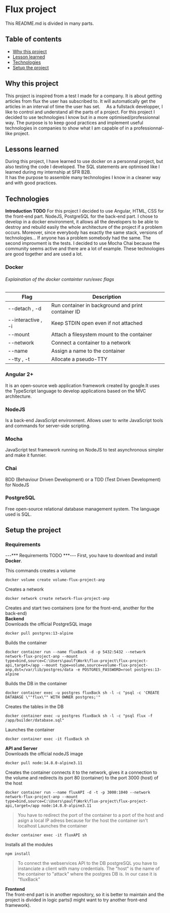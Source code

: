 # Flux project

This README.md is divided in many parts.
## Table of contents
* [Why this project](#Why-this-project)
* [Lesson learned](#Lessons-learned)
* [Technologies](#Technologies)
* [Setup the project](#Setup-the-project)

## Why this project
This project is inspired from a test I made for a company.
It is about getting articles from flux the user has subscribed to. It will automatically get the articles in an interval of time the user has set.
&nbsp;&nbsp;&nbsp;&nbsp;As a fullstack developper, I like to control and understand all the parts of a project. For this project I decided to use technologies I know but in a more optimised/professionnal way. The purpose is to keep good practices and implement useful technologies in companies to show what I am capable of in a professionnal-like project.

## Lessons learned
During this project, I have learned to use docker on a personnal project, but also testing the code I developed. The SQL statements are optimised like I learned during my internship at SFR B2B.</br>
It has the purpose to assemble many technologies I know in a cleaner way and with good practices.

## Technologies
**Introduction TODO**
For this project I decided to use Angular, HTML, CSS for the front-end part. NodeJS, PostgreSQL for the back-end part. I chose to develop in a docker environment, it allows all the developers to be able to destroy and rebuild easily the whole architecture of the project if a problem occurs. Moreover, since everybody has exactly the same stack, versions of technologies... If anyone has a problem somebody had the same.
The second improvment is the tests. I decided to use Mocha Chai because the community seems active and there are a lot of example. These technologies are good together and are used a lot.
### Docker

###### Explaination of the *docker containter run/exec* flags

Flag | Description
------------ | -------------
--detach , -d | Run container in background and print container ID
--interactive , -i | Keep STDIN open even if not attached
--mount | Attach a filesystem mount to the container
--network | Connect a container to a network
--name | Assign a name to the container
--tty , -t | Allocate a pseudo-TTY

### Angular 2+
It is an open-source web application framework created by google.It uses the TypeScript language to develop applications based on the MVC architecture.

### NodeJS
Is a back-end JavaScript environment. Allows user to write JavaScript tools and commands for server-side scripting.

### Mocha
JavaScript test framework running on NodeJS to test asynchronous simpler and make it funnier.

### Chai
BDD (Behaviour Driven Development) or a TDD (Test Driven Development) for NodeJS

### PostgreSQL
Free open-source relational database management system. The language used is SQL.

## Setup the project

### Requirements
---*** Requirements TODO ***---
First, you have to download and install **Docker**.

This commands creates a volume
```
docker volume create volume-flux-project-anp
```
Creates a network
```
docker network create network-flux-project-anp
```

Creates and start two containers (one for the front-end, another for the back-end)<br>
**Backend**<br>
Downloads the official PostgreSQL image
```
docker pull postgres:13-alpine
```
Builds the container
```
docker container run --name fluxBack -d -p 5432:5432 --network network-flux-project-anp --mount type=bind,source=C:\Users\paulf\Work\flux-project\flux-project-api,target=/app --mount type=volume,source=volume-flux-project-anp,dst=/var/lib/postgres/data -e POSTGRES_PASSWORD=root postgres:13-alpine
```
Builds the DB in the container
```
docker container exec -u postgres fluxBack sh -l -c "psql -c 'CREATE DATABASE \""flux\"" WITH OWNER postgres;'"
```
Creates the tables in the DB
```
docker container exec -u postgres fluxBack sh -l -c "psql flux -f /app/builder/database.sql"
```
Launches the container
```
docker container exec -it fluxBack sh
```

**API and Server**<br>
Downloads the official nodeJS image
```
docker pull node:14.8.0-alpine3.11
```
Creates the container connects it to the network, gives it a connection to the volume and redirects its port 80 (container) to the port 3000 (host) of the host 
```
docker container run --name fluxAPI -d -t -p 3000:1040 --network network-flux-project-anp --mount type=bind,source=C:\Users\paulf\Work\flux-project\flux-project-api,target=/app node:14.8.0-alpine3.11
```
> You have to redirect the port of the container to a port of the host and asign a local IP adress because for the host the container isn't localhost
Launches the container
```
docker container exec -it fluxAPI sh
```

Installs all the modules
```
npm install
```

> To connect the webservices API to the DB postgreSQL you have to instanciate a client with many credentials. The "host" is the name of the container to "attack" where the postgres DB is. In our case it is "fluxBack"

**Frontend**<br>
The front-end part is in another repository, so it is better to maintain and the project is divided in logic parts(I might want to try another front-end framework).
